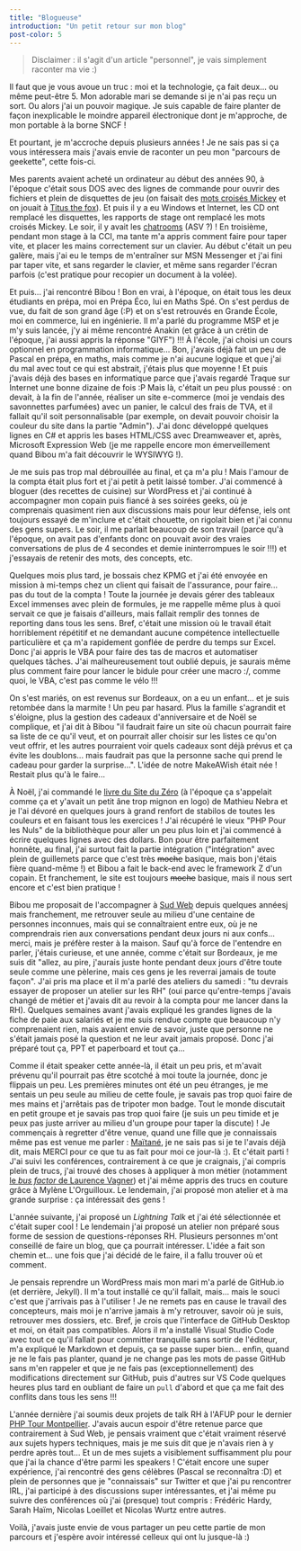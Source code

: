 ```yaml
---
title: "Blogueuse"
introduction: "Un petit retour sur mon blog"
post-color: 5
---
```


> Disclaimer : il s'agit d'un article "personnel", je vais simplement raconter ma vie :)

Il faut que je vous avoue un truc : moi et la technologie, ça fait deux... ou même peut-être 5. Mon adorable mari se demande si je n'ai pas reçu un sort. Ou alors j'ai un pouvoir magique. Je suis capable de faire planter de façon inexplicable le moindre appareil électronique dont je m'approche, de mon portable à la borne SNCF !

Et pourtant, je m'accroche depuis plusieurs années ! Je ne sais pas si ça vous intéressera mais j'avais envie de raconter un peu mon "parcours de geekette", cette fois-ci. 

Mes parents avaient acheté un ordinateur au début des années 90, à l'époque c'était sous DOS avec des lignes de commande pour ouvrir des fichiers et plein de disquettes de jeu (on faisait des [mots croisés Mickey](https://www.myabandonware.com/game/mickey-s-crossword-puzzle-maker-4aw) et on jouait à [Titus the fox](https://www.freegameempire.com/games/Fox)). Et puis il y a eu Windows et Internet, les CD ont remplacé les disquettes, les rapports de stage ont remplacé les mots croisés Mickey. Le soir, il y avait les [chatrooms](https://youtu.be/jkP6BX-DJOQ) (ASV ?) ! En troisième, pendant mon stage à la CCI, ma tante m'a appris comment faire pour taper vite, et placer les mains correctement sur un clavier. Au début c'était un peu galère, mais j'ai eu le temps de m'entraîner sur MSN Messenger et j'ai fini par taper vite, et sans regarder le clavier, et même sans regarder l'écran parfois (c'est pratique pour recopier un document à la volée). 

Et puis... j'ai rencontré Bibou ! Bon en vrai, à l'époque, on était tous les deux étudiants en prépa, moi en Prépa Éco, lui en Maths Spé. On s'est perdus de vue, du fait de son grand âge (:P) et on s'est retrouvés en Grande École, moi en commerce, lui en ingénierie. Il m'a parlé du programme MSP et je m'y suis lancée, j'y ai même rencontré Anakin (et grâce à un crétin de l'époque, j'ai aussi appris la réponse "GIYF") !!! À l'école, j'ai choisi un cours optionnel en programmation informatique... Bon, j'avais déjà fait un peu de Pascal en prépa, en maths, mais comme je n'ai aucune logique et que j'ai du mal avec tout ce qui est abstrait, j'étais plus que moyenne ! Et puis j'avais déjà des bases en informatique parce que j'avais regardé Traque sur Internet une bonne dizaine de fois :P Mais là, c'était un peu plus poussé : on devait, à la fin de l'année, réaliser un site e-commerce (moi je vendais des savonnettes parfumées) avec un panier, le calcul des frais de TVA, et il fallait qu'il soit personnalisable (par exemple, on devait pouvoir choisir la couleur du site dans la partie "Admin"). J'ai donc développé quelques lignes en C# et appris les bases HTML/CSS avec Dreamweaver et, après, Microsoft Expression Web (je me rappelle encore mon émerveillement quand Bibou m'a fait découvrir le WYSIWYG !).

Je me suis pas trop mal débrouillée au final, et ça m'a plu ! Mais l'amour de la compta était plus fort et j'ai petit à petit laissé tomber. J'ai commencé à bloguer (des recettes de cuisine) sur WordPress et j'ai continué à accompagner mon copain puis fiancé à ses soirées geeks, où je comprenais quasiment rien aux discussions mais pour leur défense, iels ont toujours essayé de m'inclure et c'était chouette, on rigolait bien et j'ai connu des gens supers. Le soir, il me parlait beaucoup de son travail (parce qu'à l'époque, on avait pas d'enfants donc on pouvait avoir des vraies conversations de plus de 4 secondes et demie ininterrompues le soir !!!) et j'essayais de retenir des mots, des concepts, etc. 

Quelques mois plus tard, je bossais chez KPMG et j'ai été envoyée en mission à mi-temps chez un client qui faisait de l'assurance, pour faire... pas du tout de la compta ! Toute la journée je devais gérer des tableaux Excel immenses avec plein de formules, je me rappelle même plus à quoi servait ce que je faisais d'ailleurs, mais fallait remplir des tonnes de reporting dans tous les sens. Bref, c'était une mission où le travail était horriblement répétitif et ne demandant aucune compétence intellectuelle particulière et ça m'a rapidement gonflée de perdre du temps sur Excel. Donc j'ai appris le VBA pour faire des tas de macros et automatiser quelques tâches. J'ai malheureusement tout oublié depuis, je saurais même plus comment faire pour lancer le bidule pour créer une macro :/, comme quoi, le VBA, c'est pas comme le vélo !!!

On s'est mariés, on est revenus sur Bordeaux, on a eu un enfant... et je suis retombée dans la marmite ! Un peu par hasard. Plus la famille s'agrandit et s'éloigne, plus la gestion des cadeaux d'anniversaire et de Noël se complique, et j'ai dit à Bibou "il faudrait faire un site où chacun pourrait faire sa liste de ce qu'il veut, et on pourrait aller choisir sur les listes ce qu'on veut offrir, et les autres pourraient voir quels cadeaux sont déjà prévus et ça évite les doublons... mais faudrait pas que la personne sache qui prend le cadeau pour garder la surprise...". L'idée de notre MakeAWish était née ! Restait plus qu'à le faire... 

À Noël, j'ai commandé le [livre du Site du Zéro](https://www.amazon.fr/R%C3%A9alisez-votre-site-avec-HTML5/dp/2953527885/ref=sr_1_1?__mk_fr_FR=%C3%85M%C3%85%C5%BD%C3%95%C3%91&keywords=HTML+5+CSS+3+site+du+z%C3%A9ro&qid=1559847785&s=gateway&sr=8-1-spell) (à l'époque ça s'appelait comme ça et y'avait un petit âne trop mignon en logo) de Mathieu Nebra et je l'ai dévoré en quelques jours à grand renfort de stabilos de toutes les couleurs et en faisant tous les exercices ! J'ai récupéré le vieux "PHP Pour les Nuls" de la bibliothèque pour aller un peu plus loin et j'ai commencé à écrire quelques lignes avec des dollars. Bon pour être parfaitement honnête, au final, j'ai surtout fait la partie intégration ("intégration" avec plein de guillemets parce que c'est très ~~moche~~ basique, mais bon j'étais fière quand-même !) et Bibou a fait le back-end avec le framework Z d'un copain. Et franchement, le site est toujours ~~moche~~ basique, mais il nous sert encore et c'est bien pratique !

Bibou me proposait de l'accompagner à [Sud Web](https://sudweb.fr/) depuis quelques annéesj mais franchement, me retrouver seule au milieu d'une centaine de personnes inconnues, mais qui se connaîtraient entre eux, où je ne comprendrais rien aux conversations pendant deux jours ni aux confs... merci, mais je préfère rester à la maison. Sauf qu'à force de l'entendre en parler, j'étais curieuse, et une année, comme c'était sur Bordeaux, je me suis dit "allez, au pire, j'aurais juste honte pendant deux jours d'être toute seule comme une pèlerine, mais ces gens je les reverrai jamais de toute façon". J'ai pris ma place et il m'a parlé des ateliers du samedi : "tu devrais essayer de proposer un atelier sur les RH" (oui parce qu'entre-temps j'avais changé de métier et j'avais dit au revoir à la compta pour me lancer dans la RH). Quelques semaines avant j'avais expliqué les grandes lignes de la fiche de paie aux salariés et je me suis rendue compte que beaucoup n'y comprenaient rien, mais avaient envie de savoir, juste que personne ne s'était jamais posé la question et ne leur avait jamais proposé. Donc j'ai préparé tout ça, PPT et paperboard et tout ça...

Comme il était speaker cette année-là, il était un peu pris, et m'avait prévenu qu'il pourrait pas être scotché à moi toute la journée, donc je flippais un peu. Les premières minutes ont été un peu étranges, je me sentais un peu seule au milieu de cette foule, je savais pas trop quoi faire de mes mains et j'arrêtais pas de tripoter mon badge. Tout le monde discutait en petit groupe et je savais pas trop quoi faire (je suis un peu timide et je peux pas juste arriver au milieu d'un groupe pour taper la discute) ! Je commençais à regretter d'être venue, quand une fille que je connaissais même pas est venue me parler : [Maïtané](https://twitter.com/maiwann_perso), je ne sais pas si je te l'avais déjà dit, mais MERCI pour ce que tu as fait pour moi ce jour-là :). Et c'était parti ! J'ai suivi les conférences, contrairement à ce que je craignais, j'ai compris plein de trucs, j'ai trouvé des choses à appliquer à mon métier (notamment [le _bus factor_ de Laurence Vagner](https://vimeo.com/187568897)) et j'ai même appris des trucs en couture grâce à Mylène L'Orguilloux. Le lendemain, j'ai proposé mon atelier et à ma grande surprise : ça intéressait des gens ! 

L'année suivante, j'ai proposé un _Lightning Talk_ et j'ai été sélectionnée et c'était super cool ! Le lendemain j'ai proposé un atelier non préparé sous forme de session de questions-réponses RH. Plusieurs personnes m'ont conseillé de faire un blog, que ça pourrait intéresser. L'idée a fait son chemin et... une fois que j'ai décidé de le faire, il a fallu trouver où et comment. 

Je pensais reprendre un WordPress mais mon mari m'a parlé de GitHub.io (et derrière, Jekyll). Il m'a tout installé ce qu'il fallait, mais... mais le souci c'est que j'arrivais pas à l'utiliser ! Je ne remets pas en cause le travail des concepteurs, mais moi je n'arrive jamais à m'y retrouver, savoir où je suis, retrouver mes dossiers, etc. Bref, je crois que l'interface de GitHub Desktop et moi, on était pas compatibles. Alors il m'a installé Visual Studio Code avec tout ce qu'il fallait pour committer tranquille sans sortir de l'éditeur, m'a expliqué le Markdown et depuis, ça se passe super bien... enfin, quand je ne le fais pas planter, quand je ne change pas les mots de passe GitHub sans m'en rappeler et que je ne fais pas (exceptionnellement) des modifications directement sur GitHub, puis d'autres sur VS Code quelques heures plus tard en oubliant de faire un `pull` d'abord et que ça me fait des conflits dans tous les sens !!!

L'année dernière j'ai soumis deux projets de talk RH à l'AFUP pour le dernier [PHP Tour Montpellier](https://event.afup.org/phptourmontpellier2018/). J'avais aucun espoir d'être retenue parce que contrairement à Sud Web, je pensais vraiment que c'était vraiment réservé aux sujets hypers techniques, mais je me suis dit que je n'avais rien à y perdre après tout... Et un de mes sujets a visiblement suffisamment plu pour que j'ai la chance d'être parmi les speakers ! C'était encore une super expérience, j'ai rencontré des gens célèbres (Pascal se reconnaîtra :D) et plein de personnes que je "connaissais" sur Twitter et que j'ai pu rencontrer IRL, j'ai participé à des discussions super intéressantes, et j'ai même pu suivre des conférences où j'ai (presque) tout compris : Frédéric Hardy, Sarah Haïm, Nicolas Loeillet et Nicolas Wurtz entre autres.

Voilà, j'avais juste envie de vous partager un peu cette partie de mon parcours et j'espère avoir intéressé celleux qui ont lu jusque-là :)